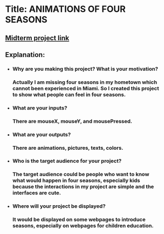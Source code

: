 # Title: ANIMATIONS OF FOUR SEASONS
## [Midterm project link](http://kikijinqili.github.io/CIM640-JinqiLi/homework/midterm/index.html)
## Explanation:
* ### Why are you making this project? What is your motivation?
  ### Actually I am missing four seasons in my hometown which cannot been experienced in Miami. So I created this project to show what people can feel in four seasons.
* ### What are your inputs?
  ### There are mouseX, mouseY, and mousePressed.
* ### What are your outputs?
  ### There are animations, pictures, texts, colors.
* ### Who is the target audience for your project?
  ### The target audience could be people who want to know what would happen in four seasons, especially kids because the interactions in my project are simple and the interfaces are cute.
* ### Where will your project be displayed?
  ### It would be displayed on some webpages to introduce seasons, especially on webpages for children education.
